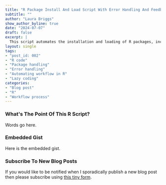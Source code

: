 ```yaml
---
title: "R Package Install And Load Script With Error Handling And Feedback"
subtitle: ""
author: "Laura Briggs"
show_author_byline: true
date: "2024-07-07"
draft: false
excerpt: |
  This script automates the installation and loading of R packages, including error handling and detailed feedback. It's ideal for those of us whose eyes glaze over at the wall of red text while packages are being installed in R. Let me save you from the horror of scrolling up to check if everything installed and loaded properly.
layout: single
tags:
- "post_id: 002"
- "R code"
- "Package handling"
- "Error handling"
- "Automating workflow in R"
- "Lazy coding"
categories:
- "Blog post"
- "R"
- "Workflow process"
---
```


### What's The Point Of This R Script?

Words go here.

### Embedded Gist 

Here is the embedded gist.

<script src="https://gist.github.com/lebriggs/736ff4f9afd5e133b6aaa4b76cabd53f.js"></script>

### Subscribe To New Blog Posts

If you would like to be notified when I sporadically publish a new blog post then please subscribe using [this tiny form](https://dashboard.mailerlite.com/forms/1012938/126123917064537119/share). 

